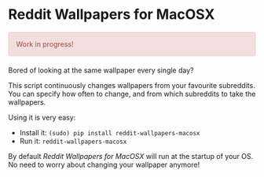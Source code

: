 # Reddit Wallpapers for MacOSX

<div style="
    padding: 15px;
    margin-bottom: 20px;
    border: 1px solid transparent;
    border-radius: 4px;
    color: #a94442;
    background-color: #f2dede;
    border-color: #ebccd1;"
>Work in progress!</div>

Bored of looking at the same wallpaper every single day?

This script continuously changes wallpapers from your favourite subreddits.
You can specify how often to change, and from which subreddits to take the
wallpapers.

Using it is very easy:

- Install it: `(sudo) pip install reddit-wallpapers-macosx`
- Run it: `reddit-wallpapers-macosx`

By default *Reddit Wallpapers for MacOSX* will run at the startup of your OS.
No need to worry about changing your wallpaper anymore!
